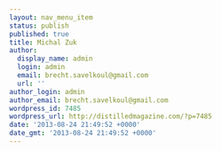 ```yaml
---
layout: nav_menu_item
status: publish
published: true
title: Michal Zuk
author:
  display_name: admin
  login: admin
  email: brecht.savelkoul@gmail.com
  url: ''
author_login: admin
author_email: brecht.savelkoul@gmail.com
wordpress_id: 7485
wordpress_url: http://distilledmagazine.com/?p=7485
date: '2013-08-24 21:49:52 +0000'
date_gmt: '2013-08-24 21:49:52 +0000'
---
```


